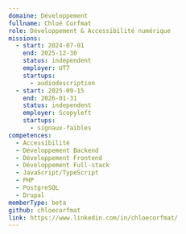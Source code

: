 ```yaml
---
domaine: Développement
fullname: Chloé Corfmat
role: Développement & Accessibilité numérique
missions:
  - start: 2024-07-01
    end: 2025-12-30
    status: independent
    employer: UT7
    startups:
      - audiodescription
  - start: 2025-09-15
    end: 2026-01-31
    status: independent
    employer: Scopyleft
    startups:
      - signaux-faibles
competences:
  - Accessibilité
  - Développement Backend
  - Développement Frontend
  - Développement Full-stack
  - JavaScript/TypeScript
  - PHP
  - PostgreSQL
  - Drupal
memberType: beta
github: chloecorfmat
link: https://www.linkedin.com/in/chloecorfmat/
---
```

